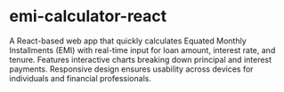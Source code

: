 # emi-calculator-react
A React-based web app that quickly calculates Equated Monthly Installments (EMI) with real-time input for loan amount, interest rate, and tenure. Features interactive charts breaking down principal and interest payments. Responsive design ensures usability across devices for individuals and financial professionals.
